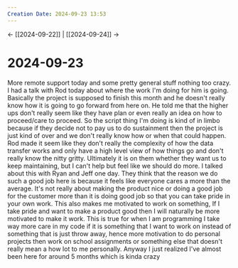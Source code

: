```yaml
---
Creation Date: 2024-09-23 13:53
---
```


<- [[2024-09-22]] | [[2024-09-24]]  ->

# 2024-09-23
More remote support today and some pretty general stuff nothing too crazy. I had a talk with Rod today about where the work I'm doing for him is going. Basically the project is supposed to finish this month and he doesn't really know how it is going to go forward from here on. He told me that the higher ups don't really seem like they have plan or even really an idea on how to proceed/care to proceed. So the script thing I'm doing is kind of in limbo because if they decide not to pay us to do sustainment then the project is just kind of over and we don't really know how or when that could happen. Rod made it seem like they don't really the complexity of how the data transfer works and only have a high level view of how things go and don't really know the nitty gritty. Ultimately it is on them whether they want us to keep maintaining, but I can't help but feel like we should do more. I talked about this with Ryan and Jeff one day. They think that the reason we do such a good job here is because it feels like everyone cares a more than the average. It's not really about making the product nice or doing a good job for the customer more than it is doing good job so that you can take pride in your own work. This also makes me motivated to work on something, If I take pride and want to make a product good then I will naturally be more motivated to make it work. This is true for when I am programming I take way more care in my code if it is something that I want to work on instead of something that is just throw away, hence more motivation to do personal projects then work on school assignments or something else that doesn't really mean a how lot to me personally. Anyway I just realized I've almost been here for around 5 months which is kinda crazy 